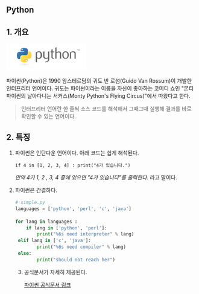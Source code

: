 ## Python



## 1. 개요

![이미지](실습.assets/pahkey_KRRKrp.png)

파이썬(Python)은 1990 암스테르담의 귀도 반 로섬(Guido Van Rossum)이 개발한 인터프리터 언어이다. 귀도는 파이썬이라는 이름을 자신이 좋아하는 코미디 쇼인 "몬티 파이썬의 날아다니는 서커스(Monty Python's Flying Circus)"에서 따왔다고 한다.

> 인터프리터 언어란 한 줄씩 소스 코드를 해석해서 그때그때 실행해 결과를 바로 확인할 수 있는 언어이다.



## 2. 특징

1. 파이썬은 인단다운 언어이다. 아래 코드는 쉽게 해석된다.

   `if 4 in [1, 2, 3, 4] : print("4가 있습니다.")`

   *만약 4가 1, 2 , 3,  4 중에 있으면 "4가 있습니다"를 출력한다.* 라고 말이다.

2. 파이썬은 간결하다.

   ```python
   # simple.py
   languages = ['python', 'perl', 'c', 'java']
   
   for lang in languages :
       if lang in ['python', 'perl']:
           print("%6s need interpreter" % lang)
   	elif lang in ['c', 'java']:
           print("%6s need compiler" % lang)
   	else:
           print("should not reach her")
   ```

   3. 공식문서가 자세히 제공된다.

      [파이썬 공식문서 링크](https://www.python.org/)

   

